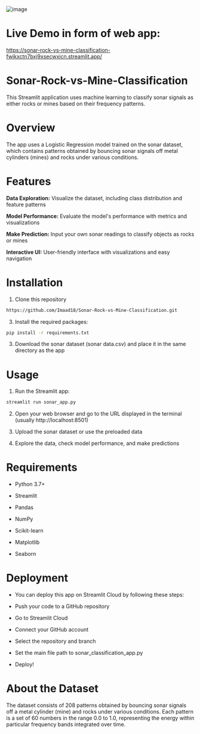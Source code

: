 ![image](https://github.com/user-attachments/assets/26351840-f1d1-4d0c-8ebe-a11653c99523)



# Live Demo in form of web app:
https://sonar-rock-vs-mine-classification-fwjkxctn7bxj9xsecwxicn.streamlit.app/

# Sonar-Rock-vs-Mine-Classification

This Streamlit application uses machine learning to classify sonar signals as either rocks or mines based on their frequency patterns.

# Overview

The app uses a Logistic Regression model trained on the sonar dataset, which contains patterns obtained by bouncing sonar signals off metal cylinders (mines) and rocks under various conditions.

# Features

**Data Exploration:** Visualize the dataset, including class distribution and feature patterns

**Model Performance:** Evaluate the model's performance with metrics and visualizations

**Make Prediction:** Input your own sonar readings to classify objects as rocks or mines

**Interactive UI:** User-friendly interface with visualizations and easy navigation

# Installation

1. Clone this repository
```bash
https://github.com/Imaad18/Sonar-Rock-vs-Mine-Classification.git
```

3. Install the required packages:

```bash
pip install -r requirements.txt
```

3. Download the sonar dataset (sonar data.csv) and place it in the same directory as the app

# Usage

1. Run the Streamlit app:

```bash
streamlit run sonar_app.py
```

2. Open your web browser and go to the URL displayed in the terminal (usually http://localhost:8501)

3. Upload the sonar dataset or use the preloaded data

4. Explore the data, check model performance, and make predictions

# Requirements

* Python 3.7+

* Streamlit

* Pandas

* NumPy

* Scikit-learn

* Matplotlib

* Seaborn

# Deployment

* You can deploy this app on Streamlit Cloud by following these steps:

* Push your code to a GitHub repository

* Go to Streamlit Cloud

* Connect your GitHub account

* Select the repository and branch

* Set the main file path to sonar_classification_app.py

* Deploy!

# About the Dataset
The dataset consists of 208 patterns obtained by bouncing sonar signals off a metal cylinder (mine) and rocks under various conditions. Each pattern is a set of 60 numbers in the range 0.0 to 1.0, representing the energy within particular frequency bands integrated over time.
